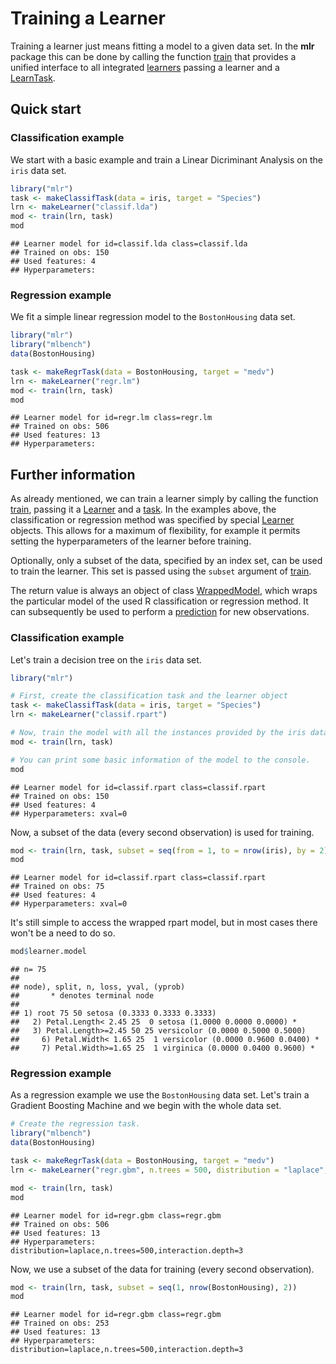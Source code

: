 Training a Learner
==================

Training a learner just means fitting a model to a given data set.
In the **mlr** package this can be done by calling the function [train](http://berndbischl.github.io/mlr/train.html) that 
provides a unified interface to all integrated [learners](http://berndbischl.github.io/mlr/learners.html) passing a learner 
and a [LearnTask](http://berndbischl.github.io/mlr/makeLearner.html).


Quick start
-----------

### Classification example

We start with a basic example and train a Linear Dicriminant Analysis on the ``iris`` data set.


```r
library("mlr")
task <- makeClassifTask(data = iris, target = "Species")
lrn <- makeLearner("classif.lda")
mod <- train(lrn, task)
mod
```

```
## Learner model for id=classif.lda class=classif.lda
## Trained on obs: 150
## Used features: 4
## Hyperparameters:
```


### Regression example

We fit a simple linear regression model to the ``BostonHousing`` data set.


```r
library("mlr")
library("mlbench")
data(BostonHousing)

task <- makeRegrTask(data = BostonHousing, target = "medv")
lrn <- makeLearner("regr.lm")
mod <- train(lrn, task)
mod
```

```
## Learner model for id=regr.lm class=regr.lm
## Trained on obs: 506
## Used features: 13
## Hyperparameters:
```


Further information
-------------------

As already mentioned, we can train a learner simply by
calling the function [train](http://berndbischl.github.io/mlr/train.html), passing it a [Learner](http://berndbischl.github.io/mlr/makeLearner.html) and a [task](http://berndbischl.github.io/mlr/SupervisedTask.html). 
In the examples above, the classification or regression method was specified 
by special [Learner](http://berndbischl.github.io/mlr/makeLearner.html) objects. This allows for a maximum of flexibility, for example it permits setting the hyperparameters of the learner before training. 

Optionally, only a subset of the data, specified by an index set, can be used to 
train the learner. This set is passed using the ``subset`` argument of [train](http://berndbischl.github.io/mlr/train.html).

The return value is always an object of class [WrappedModel](http://berndbischl.github.io/mlr/makeWrappedModel.html), which wraps the
particular model of the used R classification or regression method. It
can subsequently be used to perform a [prediction](http://berndbischl.github.io/mlr/predict.WrappedModel.html) for new
observations.


### Classification example

Let's train a decision tree on the ``iris`` data set.


```r
library("mlr")

# First, create the classification task and the learner object
task <- makeClassifTask(data = iris, target = "Species")
lrn <- makeLearner("classif.rpart")

# Now, train the model with all the instances provided by the iris data.
mod <- train(lrn, task)

# You can print some basic information of the model to the console.
mod
```

```
## Learner model for id=classif.rpart class=classif.rpart
## Trained on obs: 150
## Used features: 4
## Hyperparameters: xval=0
```


Now, a subset of the data (every second observation) is used for training.


```r
mod <- train(lrn, task, subset = seq(from = 1, to = nrow(iris), by = 2))
mod
```

```
## Learner model for id=classif.rpart class=classif.rpart
## Trained on obs: 75
## Used features: 4
## Hyperparameters: xval=0
```

  
It's still simple to access the wrapped rpart model, but in most cases there won't be a need to do so.


```r
mod$learner.model
```

```
## n= 75 
## 
## node), split, n, loss, yval, (yprob)
##       * denotes terminal node
## 
## 1) root 75 50 setosa (0.3333 0.3333 0.3333)  
##   2) Petal.Length< 2.45 25  0 setosa (1.0000 0.0000 0.0000) *
##   3) Petal.Length>=2.45 50 25 versicolor (0.0000 0.5000 0.5000)  
##     6) Petal.Width< 1.65 25  1 versicolor (0.0000 0.9600 0.0400) *
##     7) Petal.Width>=1.65 25  1 virginica (0.0000 0.0400 0.9600) *
```



### Regression example

As a regression example we use the ``BostonHousing`` data set. Let's train a Gradient Boosting Machine and we begin with the whole data set.


```r
# Create the regression task.
library("mlbench")
data(BostonHousing)

task <- makeRegrTask(data = BostonHousing, target = "medv")
lrn <- makeLearner("regr.gbm", n.trees = 500, distribution = "laplace", interaction.depth = 3)

mod <- train(lrn, task)
mod
```

```
## Learner model for id=regr.gbm class=regr.gbm
## Trained on obs: 506
## Used features: 13
## Hyperparameters: distribution=laplace,n.trees=500,interaction.depth=3
```


Now, we use a subset of the data for training (every second observation).


```r
mod <- train(lrn, task, subset = seq(1, nrow(BostonHousing), 2))
mod
```

```
## Learner model for id=regr.gbm class=regr.gbm
## Trained on obs: 253
## Used features: 13
## Hyperparameters: distribution=laplace,n.trees=500,interaction.depth=3
```



